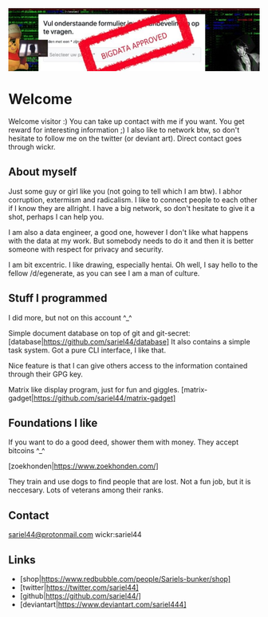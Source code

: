 <img src="0.jpg" style="display: block; align:left" />

# Welcome

Welcome visitor :) You can take up contact with me if you want. You get reward for interesting information ;)
I also like to network btw, so don't hesitate to follow me on the twitter (or deviant art). Direct contact goes through wickr.

## About myself

Just some guy or girl like you (not going to tell which I am btw). I abhor corruption, extermism and radicalism. I like to connect people to each other if I know they are allright. I have a big network, so don't hesitate to give it a shot, perhaps I can help you. 

I am also a data engineer, a good one, however I don't like what happens with the data at my work. But somebody needs to do it and then it is better someone with respect for privacy and security. 

I am bit excentric. I like drawing, especially hentai. Oh well, I say hello to the fellow /d/egenerate, as you can see I am a man of culture. 

## Stuff I programmed

I did more, but not on this account ^_^

Simple document database on top of git and git-secret: [database|https://github.com/sariel44/database]
It also contains a simple task system. Got a pure CLI interface, I like that. 

Nice feature is that I can give others access to the information contained through their GPG key. 

Matrix like display program, just for fun and giggles. [matrix-gadget|https://github.com/sariel44/matrix-gadget]

## Foundations I like

If you want to do a good deed, shower them with money. They accept bitcoins ^_^ 

[zoekhonden|https://www.zoekhonden.com/]

They train and use dogs to find people that are lost. Not a fun job, but it is neccesary. Lots of veterans among their ranks. 


## Contact

sariel44@protonmail.com
wickr:sariel44

## Links

* [shop|https://www.redbubble.com/people/Sariels-bunker/shop]
* [twitter|https://twitter.com/sariel44]
* [github|https://github.com/sariel44/]
* [deviantart|https://www.deviantart.com/sariel444]
